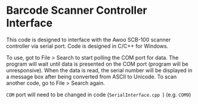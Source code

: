 # Barcode Scanner Controller Interface

This code is designed to interface with the Awoo SCB-100 scanner controller via serial port. Code is designed in C/C++ for Windows.

To use, got to File > Search to start polling the COM port for data. The program will wait until data is presented on the COM port (program will be unresponsive). When the data is read, the serial number will be displayed in a message box after being converted from ASCII to Unicode. To scan another code, go to File > Search again.

`COM` port will need to be changed in code (`SerialInterface.cpp `) (e.g. `COM9`)
